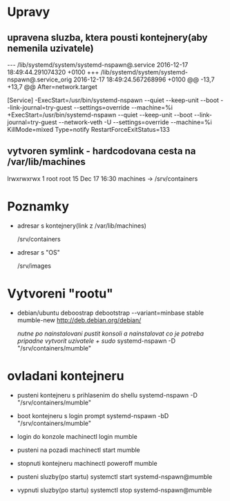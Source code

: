 Upravy
======

upravena sluzba, ktera pousti kontejnery(aby nemenila uzivatele)
------------------------------------------------------------------

--- /lib/systemd/system/systemd-nspawn@.service	2016-12-17 18:49:44.291074320 +0100
+++ /lib/systemd/system/systemd-nspawn@.service_orig	2016-12-17 18:49:24.567268996 +0100
@@ -13,7 +13,7 @@
 After=network.target
 
 [Service]
-ExecStart=/usr/bin/systemd-nspawn --quiet --keep-unit --boot --link-journal=try-guest --settings=override --machine=%i
+ExecStart=/usr/bin/systemd-nspawn --quiet --keep-unit --boot --link-journal=try-guest --network-veth -U --settings=override --machine=%i
 KillMode=mixed
 Type=notify
 RestartForceExitStatus=133

vytvoren symlink - hardcodovana cesta na /var/lib/machines
----------------------------------------------------------
lrwxrwxrwx 1 root     root       15 Dec 17 16:30 machines -> /srv/containers



Poznamky
========

* adresar s kontejnery(link z /var/lib/machines)

  /srv/containers


* adresar s "OS"

  /srv/images

Vytvoreni "rootu"
=================

* debian/ubuntu deboostrap
  debootstrap --variant=minbase stable mumble-new http://deb.debian.org/debian/

  *nutne po nainstalovani pustit konsoli a nainstalovat co je potreba pripadne vytvorit uzivatele + sudo*
  systemd-nspawn -D "/srv/containers/mumble"


ovladani kontejneru
===================

* pusteni kontejneru s prihlasenim do shellu
  systemd-nspawn -D "/srv/containers/mumble"

* boot kontejneru s login prompt
  systemd-nspawn -bD "/srv/containers/mumble"

* login do konzole
  machinectl login mumble

* pusteni na pozadi
  machinectl start mumble

* stopnuti kontejneru
  machinectl poweroff mumble

* pusteni sluzby(po startu)
  systemctl start systemd-nspawn@mumble

* vypnuti sluzby(po startu)
  systemctl stop systemd-nspawn@mumble

